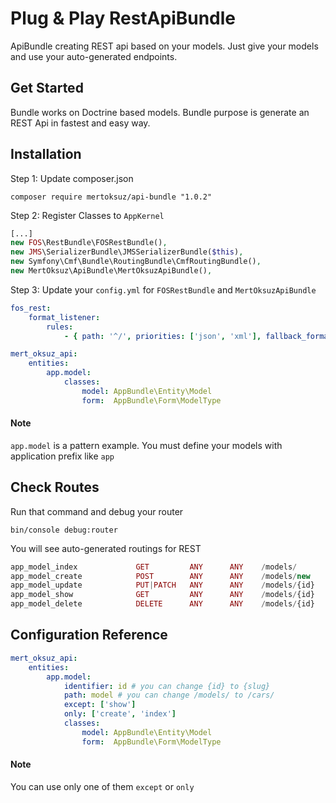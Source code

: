# Plug & Play RestApiBundle

ApiBundle creating REST api based on your models. Just give your models and use your auto-generated endpoints.

## Get Started

Bundle works on Doctrine based models. Bundle purpose is generate an REST Api in fastest and easy way.

## Installation

Step 1: Update composer.json

```
composer require mertoksuz/api-bundle "1.0.2"
```

Step 2: Register Classes to `AppKernel`

```php
[...]
new FOS\RestBundle\FOSRestBundle(),
new JMS\SerializerBundle\JMSSerializerBundle($this),
new Symfony\Cmf\Bundle\RoutingBundle\CmfRoutingBundle(),
new MertOksuz\ApiBundle\MertOksuzApiBundle(),
```

Step 3: Update your `config.yml` for `FOSRestBundle` and `MertOksuzApiBundle`

```yml
fos_rest:
    format_listener:
        rules:
            - { path: '^/', priorities: ['json', 'xml'], fallback_format: 'json', prefer_extension: false }
```

```yml
mert_oksuz_api:
    entities:
        app.model:
            classes:
                model: AppBundle\Entity\Model
                form:  AppBundle\Form\ModelType
```

#### Note
`app.model` is a pattern example. You must define your models with application prefix like `app`


## Check Routes

Run that command and debug your router
```
bin/console debug:router
```

You will see auto-generated routings for REST
```php 
app_model_index             GET         ANY      ANY    /models/                            
app_model_create            POST        ANY      ANY    /models/new                         
app_model_update            PUT|PATCH   ANY      ANY    /models/{id}                        
app_model_show              GET         ANY      ANY    /models/{id}                        
app_model_delete            DELETE      ANY      ANY    /models/{id} 
```


## Configuration Reference

```yml
mert_oksuz_api:
    entities:
        app.model:
            identifier: id # you can change {id} to {slug}
            path: model # you can change /models/ to /cars/
            except: ['show']
            only: ['create', 'index']
            classes:
                model: AppBundle\Entity\Model
                form:  AppBundle\Form\ModelType
```

#### Note

You can use only one of them `except` or `only`